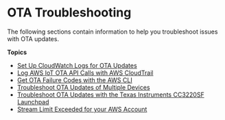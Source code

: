 # OTA Troubleshooting<a name="ota-troubleshooting"></a>

The following sections contain information to help you troubleshoot issues with OTA updates\.

**Topics**
+ [Set Up CloudWatch Logs for OTA Updates](ota-logging.md)
+ [Log AWS IoT OTA API Calls with AWS CloudTrail](iot-using-cloudtrail-afr.md)
+ [Get OTA Failure Codes with the AWS CLI](ota-failure-codes.md)
+ [Troubleshoot OTA Updates of Multiple Devices](ota-troubleshooting-multi-thing.md)
+ [Troubleshoot OTA Updates with the Texas Instruments CC3220SF Launchpad](ota-troubleshooting-ti.md)
+ [Stream Limit Exceeded for your AWS Account](ota-troubleshooting-stream-limit.md)